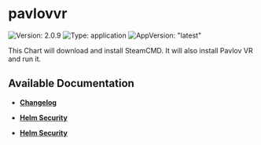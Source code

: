# pavlovvr

![Version: 2.0.9](https://img.shields.io/badge/Version-2.0.9-informational?style=flat-square) ![Type: application](https://img.shields.io/badge/Type-application-informational?style=flat-square) ![AppVersion: "latest"](https://img.shields.io/badge/AppVersion-"latest"-informational?style=flat-square)

This Chart will download and install SteamCMD. It will also install Pavlov VR and run it.

## Available Documentation

- [**Changelog**](CHANGELOG)

- [**Helm Security**](container-security)

- [**Helm Security**](helm-security)


